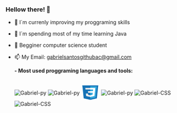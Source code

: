 ### Hellow there! 👋

- 🌱 I´m currenly improving my proggraming skills  
- 🤖 I´m spending most of my time learning Java
- 🚀 Begginer computer science student
- 📫 My Email: gabrielsantosgithubac@gmail.com


  <p><b> - Most used proggraming languages and tools: </b></p>
  <div style="display: inline_block"><br>
  <img align="center" alt="Gabriel-py" height="40" width="50"  src="https://cdn.jsdelivr.net/gh/devicons/devicon@latest/icons/java/java-original-wordmark.svg" />
  <img align="center" alt="Gabriel-py" height="40" width="50"  src="https://cdn.jsdelivr.net/gh/devicons/devicon@latest/icons/python/python-original-wordmark.svg" />      
  <img align="center" alt="Gabriel-CSS" height="40" width="50"  src="https://raw.githubusercontent.com/devicons/devicon/master/icons/css3/css3-original.svg">
    
  <img align="center" alt="Gabriel-py" height="40" width="50" src="https://cdn.jsdelivr.net/gh/devicons/devicon@latest/icons/css3/css3-original-wordmark.svg" />
          
  <img align="center" alt="Gabriel-CSS" height="40" width="50" src="https://cdn.jsdelivr.net/gh/devicons/devicon@latest/icons/spring/spring-original.svg" />
  <img align="center" alt="Gabriel-CSS" height="40" width="50"  src="https://cdn.jsdelivr.net/gh/devicons/devicon@latest/icons/bootstrap/bootstrap-original.svg" />
          
          
  
</div>
